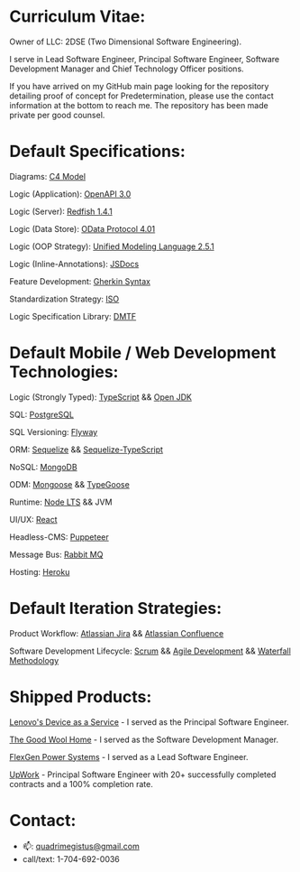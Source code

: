 # Curriculum Vitae:

Owner of LLC: 2DSE (Two Dimensional Software Engineering).

I serve in Lead Software Engineer, Principal Software Engineer, Software Development Manager and Chief Technology Officer positions.

If you have arrived on my GitHub main page looking for the repository detailing proof of concept for Predetermination, please use the contact information at the bottom to reach me. The repository has been made private per good counsel.

# Default Specifications:

Diagrams: [C4 Model](https://c4model.com/#Abstractions)

Logic (Application): [OpenAPI 3.0](https://swagger.io/specification/)

Logic (Server): [Redfish 1.4.1](https://www.dmtf.org/standards/redfish)

Logic (Data Store): [OData Protocol 4.01](https://www.odata.org/documentation/)

Logic (OOP Strategy): [Unified Modeling Language 2.5.1](https://www.omg.org/spec/UML/)

Logic (Inline-Annotations): [JSDocs](https://jsdoc.app/) 

Feature Development: [Gherkin Syntax](https://cucumber.io/docs/gherkin/reference/)

Standardization Strategy: [ISO](https://www.iso.org/home.html)

Logic Specification Library: [DMTF](https://www.dmtf.org/)

# Default Mobile / Web Development Technologies:

Logic (Strongly Typed): [TypeScript](https://www.typescriptlang.org/docs/) && [Open JDK](https://openjdk.java.net/)

SQL: [PostgreSQL](https://www.postgresql.org/docs/) 

SQL Versioning: [Flyway](https://flywaydb.org/documentation/)

ORM: [Sequelize](https://sequelize.org/docs/v6/getting-started/) && [Sequelize-TypeScript](https://www.npmjs.com/package/sequelize-typescript)

NoSQL: [MongoDB](https://www.mongodb.com/docs/)

ODM: [Mongoose](https://mongoosejs.com/docs/guide.html) && [TypeGoose](https://typegoose.github.io/typegoose/docs/guides/quick-start-guide)

Runtime: [Node LTS](https://nodejs.org/en/) && JVM

UI/UX: [React](https://reactjs.org/docs/getting-started.html)

Headless-CMS: [Puppeteer](https://github.com/puppeteer/puppeteer)

Message Bus: [Rabbit MQ](https://www.rabbitmq.com/documentation.html)

Hosting: [Heroku](https://www.heroku.com/)

# Default Iteration Strategies:

Product Workflow: [Atlassian Jira](https://www.atlassian.com/software/jira) && [Atlassian Confluence](https://www.atlassian.com/software/confluence)

Software Development Lifecycle: [Scrum](https://www.atlassian.com/agile/scrum) && [Agile Development](https://www.atlassian.com/agile/manifesto) && [Waterfall Methodology](https://www.projectmanager.com/guides/waterfall-methodology)

# Shipped Products:

[Lenovo's Device as a Service](https://www.lenovo.com/us/en/daas/) - I served as the Principal Software Engineer.

[The Good Wool Home](https://thegoodwoolhome.com/) - I served as the Software Development Manager.

[FlexGen Power Systems](https://flexgen.com/) - I served as a Lead Software Engineer.

[UpWork](https://www.upwork.com/freelancers/~0113521d8bf262c9fb?referrer_url_path=%2Fnx%2Fsearch%2Ftalent%2Fdetails%2F~0113521d8bf262c9fb%2Fprofile) - Principal Software Engineer with 20+ successfully completed contracts and a 100% completion rate.

# Contact:

- 📫: quadrimegistus@gmail.com
- call/text: 1-704-692-0036

<!--
**parallelam/parallelam** is a ✨ _special_ ✨ repository because its `README.md` (this file) appears on your GitHub profile.

Here are some ideas to get you started:

- 🔭 I’m currently working on ...
- 🌱 I’m currently learning ...
- 👯 I’m looking to collaborate on ...
- 🤔 I’m looking for help with ...
- 💬 Ask me about ...
- 📫 How to reach me: ...
- 😄 Pronouns: ...
- ⚡ Fun fact: ...
-->
